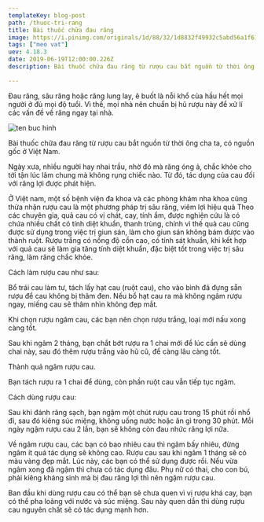 ```yaml
---
templateKey: blog-post
path: /thuoc-tri-rang
title: Bài thuốc chữa đau răng
image: https://i.pinimg.com/originals/1d/88/32/1d8832f49932c5abd56a1f61e1c87974.jpg
tags: ["meo vat"]
uev: 4.18.3
date: 2019-06-19T12:00:00.226Z
description: Bài thuốc chữa đau răng từ rượu cau bắt nguồn từ thời ông cha ta, có nguồn gốc ở Việt Nam.

---
```


Đau răng, sâu răng hoặc răng lung lay, ê buốt là nỗi khổ của hầu hết mọi người ở đủ mọi độ tuổi. Vì thế, mọi nhà nên chuẩn bị hũ rượu này để xử lí các vấn đề về răng ngay tại nhà.

![ten buc hinh](https://i.imgur.com/kB6sjYG.png "ten buc hinh")

Bài thuốc chữa đau răng từ rượu cau bắt nguồn từ thời ông cha ta, có nguồn gốc ở Việt Nam.

Ngày xưa, nhiều người hay nhai trầu, nhờ đó mà răng óng ả, chắc khỏe cho tới tận lúc lâm chung mà không rụng chiếc nào. Từ đó, tác dụng của cau đối với răng lợi được phát hiện.

Ở Việt nam, một số bệnh viện đa khoa và các phòng khám nha khoa cũng thừa nhận rượu cau là một phương pháp trị sâu răng, viêm lợi hiệu quả
Theo các chuyên gia, quả cau có vị chát, cay, tính ẩm, được nghiên cứu là có chứa nhiều chất có tính diệt khuẩn, thanh trùng, chính vì thế quả cau cũng được sử dụng trong việc trị giun sán, làm cho giun sán không bám được vào thành ruột. Rượu trắng có nồng độ cồn cao, có tính sát khuẩn, khi kết hợp với quả cau sẽ làm gia tăng tính diệt khuẩn, đặc biệt tốt trong việc trị sâu răng, làm răng chắc khỏe.

Cách làm rượu cau như sau:

Bổ trái cau làm tư, tách lấy hạt cau (ruột cau), cho vào bình đã đựng sẵn rượu để cau không bị thâm đen. Nếu bổ hạt cau ra mà không ngâm rượu ngay, miếng cau sẽ thâm nhìn không đẹp mắt.

Khi chọn rượu ngâm cau, các bạn nên chọn rượu trắng, loại mới nấu xong càng tốt.

Sau khi ngâm 2 tháng, bạn chắt bớt rượu ra 1 chai mới để lúc cần sẽ dùng chai này, sau đó thêm rượu trắng vào hũ cũ, để càng lâu càng tốt.

Thành quả ngâm rượu cau.

Bạn tách rượu ra 1 chai để dùng, còn phần ruột cau vẫn tiếp tục ngâm.

Cách dùng rượu cau:

Sau khi đánh răng sạch, bạn ngậm một chút rượu cau trong 15 phút rồi nhổ đi, sau đó kiêng súc miệng, không uống nước hoặc ăn gì trong 30 phút. Mỗi ngày ngậm rượu cau 2 lần, bạn sẽ không còn đau nhức răng lợi nữa.

Về ngâm rượu cau, các bạn có bao nhiêu cau thì ngâm bấy nhiêu, đừng ngâm ít quá tác dụng sẽ không cao. Rượu cau sau khi ngâm 1 tháng sẽ có màu vàng đẹp mắt. Lúc này, các bạn có thể sử dụng được rồi. Nếu vừa ngâm xong đã ngậm thì chưa có tác dụng đâu. Phụ nữ có thai, cho con bú, phải kiêng kháng sinh mà bị đau răng lợi thì nên ngậm rượu cau.

Ban đầu khi dùng rượu cau có thể bạn sẽ chưa quen vì vị rượu khá cay, bạn có thể pha loãng với nước và súc miệng. Sau này quen dần thì dùng rượu cau nguyên chất sẽ có tác dụng mạnh hơn.